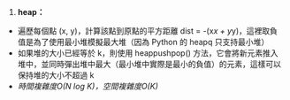 1. **heap：**

- 遍歷每個點 (x, y)，計算該點到原點的平方距離 dist = -(x*x + y*y)，這裡取負值是為了使用最小堆模擬最大堆（因為 Python 的 heapq 只支持最小堆）
- 如果堆的大小已經等於 k，則使用 heappushpop() 方法，它會將新元素推入堆中，並同時彈出堆中最大（最小堆中實際是最小的負值）的元素，這樣可以保持堆的大小不超過 k
- *時間複雜度O(N log K)，空間複雜度O(K)*